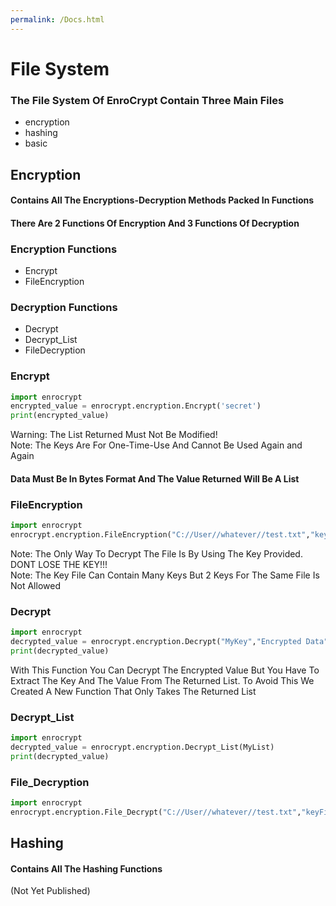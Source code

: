 ```yaml
---
permalink: /Docs.html
---
```

# File System
### The File System Of EnroCrypt Contain Three Main Files
  * encryption
  * hashing
  * basic
## Encryption
#### Contains All The Encryptions-Decryption Methods Packed In Functions
#### There Are 2 Functions Of Encryption And 3 Functions Of Decryption
### Encryption Functions
  * Encrypt
  * FileEncryption
### Decryption Functions
  * Decrypt
  * Decrypt_List
  * FileDecryption
### Encrypt
```python
import enrocrypt
encrypted_value = enrocrypt.encryption.Encrypt('secret')
print(encrypted_value)
```
Warning: The List Returned Must Not Be Modified! <br>
Note: The Keys Are For One-Time-Use And Cannot Be Used Again and Again
#### Data Must Be In Bytes Format And The Value Returned Will Be A List
### FileEncryption
```python 
import enrocrypt
enrocrypt.encryption.FileEncryption("C://User//whatever//test.txt","keyFile.key")
```
Note: The Only Way To Decrypt The File Is By Using The Key Provided. DONT LOSE THE KEY!!! <br>
Note: The Key File Can Contain Many Keys But 2 Keys For The Same File Is Not Allowed
### Decrypt
```python
import enrocrypt
decrypted_value = enrocrypt.encryption.Decrypt("MyKey","Encrypted Data")
print(decrypted_value)
```
With This Function You Can Decrypt The Encrypted Value But You Have To Extract The Key And The Value From The Returned List. To Avoid This We Created A New Function That Only Takes The Returned List
### Decrypt_List
```python
import enrocrypt
decrypted_value = enrocrypt.encryption.Decrypt_List(MyList)
print(decrypted_value)
```
### File_Decryption
```python
import enrocrypt
enrocrypt.encryption.File_Decrypt("C://User//whatever//test.txt","keyFile.key")
```
## Hashing
#### Contains All The Hashing Functions
(Not Yet Published)
